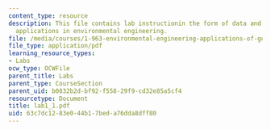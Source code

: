```yaml
---
content_type: resource
description: This file contains lab instructionin the form of data and aim for GIS
  applications in environmental engineering.
file: /media/courses/1-963-environmental-engineering-applications-of-geographic-information-systems-fall-2004/63c7dc1283e044b17beda76dda8dff80_lab1_1.pdf
file_type: application/pdf
learning_resource_types:
- Labs
ocw_type: OCWFile
parent_title: Labs
parent_type: CourseSection
parent_uid: b0832b2d-bf92-f558-29f9-cd32e85a5cf4
resourcetype: Document
title: lab1_1.pdf
uid: 63c7dc12-83e0-44b1-7bed-a76dda8dff80
---
```

